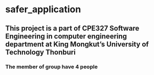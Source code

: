 # safer_application

## This project is a part of CPE327 Software Engineering in computer engineering department at King Mongkut’s University of Technology Thonburi 

### The member of group have 4 people
